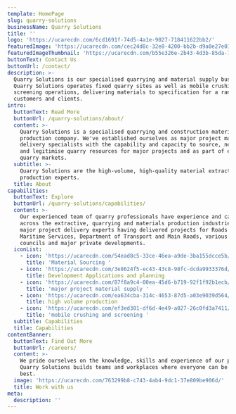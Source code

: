 ```yaml
---
template: HomePage
slug: quarry-solutions
businessName: Quarry Solutions
title: ''
logo: 'https://ucarecdn.com/6cd1691f-74d5-4a1e-9027-718411622bb2/'
featuredImage: 'https://ucarecdn.com/cec24d8c-32e8-4200-bb2b-d9a0e27e014d/'
featuredImageThumbnail: 'https://ucarecdn.com/b55e326e-2b43-4d3b-85da-7ee1fbdb0b38/'
buttonText: Contact Us
buttonUrl: /contact/
description: >-
  Quarry Solutions is our specialised quarrying and material supply business.
  Quarry Solutions operates fixed quarry sites as well as mobile crushing and
  screening operations, delivering materials to specification for a range of
  customers and clients. 
intro:
  buttonText: Read More
  buttonUrl: /quarry-solutions/about/
  content: >-
    Quarry Solutions is a specialised quarrying and construction materials
    production company. We've established ourselves as major project material
    delivery specialists with the capability and capacity to source, negotiate
    and legitimise quarry resources for major projects and as part of existing
    quarry markets.
  subtitle: >-
    Quarry Solutions are the high-volume, high-quality material extraction and
    production experts. 
  title: About
capabilities:
  buttonText: Explore
  buttonUrl: /quarry-solutions/capabilities/
  content: >-
    Our experienced team of quarry professionals have experience and capability
    across the extractive, quarrying and materials production industries. We are
    major project delivery experts having delivered projects for Roads and
    Maritime Services, Department of Transport and Main Roads, various local
    councils and major private developments.
  iconList:
    - icon: 'https://ucarecdn.com/54ead8c5-33ce-46ea-a9de-3ba155dcce5b/'
      title: 'Material Sourcing '
    - icon: 'https://ucarecdn.com/3e8624f5-ec43-43c8-98fc-dcda9933376d/'
      title: Development Applications and planning
    - icon: 'https://ucarecdn.com/87f8a9c4-00ea-45d6-b719-92f1f92b1ecb/'
      title: 'major project material supply '
    - icon: 'https://ucarecdn.com/ea634cba-314c-4653-87d5-a03e9039d564/'
      title: high volume production
    - icon: 'https://ucarecdn.com/ef3ed301-df6d-4e49-a027-26c0fd3a7411/'
      title: 'mobile crushing and screening '
  subtitle: Capabilities
  title: Capabilities
contentBanner:
  buttonText: Find Out More
  buttonUrl: /careers/
  content: >-
    We pride ourselves on the knowledge, skills and experience of our people.
    Quarry Solutions builds teams and workplaces where everyone can be their
    best.
  image: 'https://ucarecdn.com/763299b8-c743-4ab4-9dc1-37e809be906d/'
  title: Work with us
meta:
  description: ''
---
```


